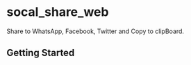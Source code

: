# socal_share_web

Share to WhatsApp, Facebook, Twitter and Copy to clipBoard.

## Getting Started


